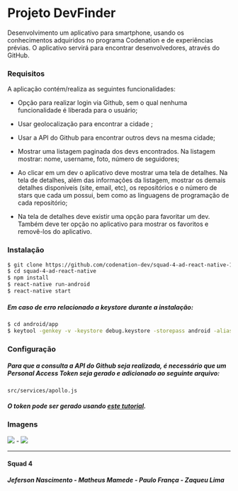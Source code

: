 # Projeto DevFinder



Desenvolvimento um aplicativo para smartphone, usando os conhecimentos adquiridos no programa Codenation e de experiências prévias. O aplicativo servirá para encontrar desenvolvedores, através do GitHub.



### Requisitos

A aplicação contém/realiza as seguintes funcionalidades:

   - Opção para realizar login via Github, sem o qual nenhuma funcionalidade é liberada para o usuário;

   -  Usar geolocalização para encontrar a cidade ;

   -  Usar a API do Github para encontrar outros devs na mesma cidade;

   - Mostrar uma listagem paginada dos devs encontrados. Na listagem mostrar: nome, username, foto, número de seguidores;

   -  Ao clicar em um dev o aplicativo deve mostrar uma tela de detalhes. Na tela de detalhes, além das informações da listagem, mostrar os demais detalhes disponíveis (site, email, etc), os repositórios e o número de stars que cada um possui, bem como as linguagens de programação de cada repositório;
   
- Na tela de detalhes deve existir uma opção para favoritar um dev. Também deve ter opção no aplicativo para mostrar os favoritos e removê-los do aplicativo.


### Instalação

```bash
$ git clone https://github.com/codenation-dev/squad-4-ad-react-native-1.git
$ cd squad-4-ad-react-native
$ npm install
$ react-native run-android
$ react-native start

```

##### Em caso de erro relacionado a keystore durante a instalação:
```bash
$ cd android/app
$ keytool -genkey -v -keystore debug.keystore -storepass android -alias androiddebugkey -keypass android -keyalg RSA -keysize 2048 -validity 10000
```
### Configuração
##### Para que a consulta a API do Github seja realizada, é necessário que um Personal Access Token seja gerado e adicionado ao seguinte arquivo:
`src/services/apollo.js`
##### O token pode ser gerado usando [este tutorial](https://help.github.com/pt/github/authenticating-to-github/creating-a-personal-access-token-for-the-command-line "aqui").


### Imagens



![](https://i.ibb.co/Qkg7WNC/25-10-2019-21-16-58.jpg)    - ![](https://i.ibb.co/9yhqCyF/25-10-2019-21-13-42.jpg) 
                
----
#### Squad 4
##### Jeferson Nascimento - Matheus Mamede - Paulo França - Zaqueu Lima